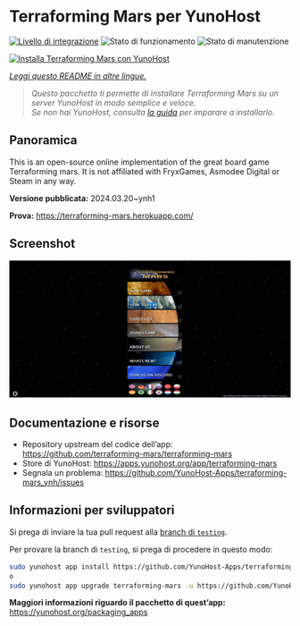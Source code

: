 <!--
N.B.: Questo README è stato automaticamente generato da <https://github.com/YunoHost/apps/tree/master/tools/readme_generator>
NON DEVE essere modificato manualmente.
-->

# Terraforming Mars  per YunoHost

[![Livello di integrazione](https://dash.yunohost.org/integration/terraforming-mars.svg)](https://dash.yunohost.org/appci/app/terraforming-mars) ![Stato di funzionamento](https://ci-apps.yunohost.org/ci/badges/terraforming-mars.status.svg) ![Stato di manutenzione](https://ci-apps.yunohost.org/ci/badges/terraforming-mars.maintain.svg)

[![Installa Terraforming Mars  con YunoHost](https://install-app.yunohost.org/install-with-yunohost.svg)](https://install-app.yunohost.org/?app=terraforming-mars)

*[Leggi questo README in altre lingue.](./ALL_README.md)*

> *Questo pacchetto ti permette di installare Terraforming Mars  su un server YunoHost in modo semplice e veloce.*  
> *Se non hai YunoHost, consulta [la guida](https://yunohost.org/install) per imparare a installarlo.*

## Panoramica

This is an open-source online implementation of the great board game Terraforming mars. It is not affiliated with FryxGames, Asmodee Digital or Steam in any way.


**Versione pubblicata:** 2024.03.20~ynh1

**Prova:** <https://terraforming-mars.herokuapp.com/>

## Screenshot

![Screenshot di Terraforming Mars ](./doc/screenshots/screenshot.png)

## Documentazione e risorse

- Repository upstream del codice dell’app: <https://github.com/terraforming-mars/terraforming-mars>
- Store di YunoHost: <https://apps.yunohost.org/app/terraforming-mars>
- Segnala un problema: <https://github.com/YunoHost-Apps/terraforming-mars_ynh/issues>

## Informazioni per sviluppatori

Si prega di inviare la tua pull request alla [branch di `testing`](https://github.com/YunoHost-Apps/terraforming-mars_ynh/tree/testing).

Per provare la branch di `testing`, si prega di procedere in questo modo:

```bash
sudo yunohost app install https://github.com/YunoHost-Apps/terraforming-mars_ynh/tree/testing --debug
o
sudo yunohost app upgrade terraforming-mars -u https://github.com/YunoHost-Apps/terraforming-mars_ynh/tree/testing --debug
```

**Maggiori informazioni riguardo il pacchetto di quest’app:** <https://yunohost.org/packaging_apps>
